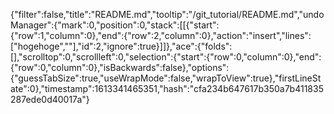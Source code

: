 {"filter":false,"title":"README.md","tooltip":"/git_tutorial/README.md","undoManager":{"mark":0,"position":0,"stack":[[{"start":{"row":1,"column":0},"end":{"row":2,"column":0},"action":"insert","lines":["hogehoge",""],"id":2,"ignore":true}]]},"ace":{"folds":[],"scrolltop":0,"scrollleft":0,"selection":{"start":{"row":0,"column":0},"end":{"row":0,"column":0},"isBackwards":false},"options":{"guessTabSize":true,"useWrapMode":false,"wrapToView":true},"firstLineState":0},"timestamp":1613341465351,"hash":"cfa234b647617b350a7b411835287ede0d40017a"}